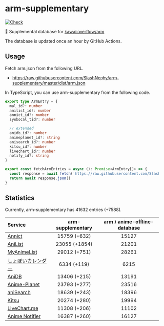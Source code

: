 # arm-supplementary

[![Check](https://github.com/SlashNephy/arm-supplementary/actions/workflows/check-node.yml/badge.svg)](https://github.com/SlashNephy/arm-supplementary/actions/workflows/check-node.yml)

💊 Supplemental database for [kawaiioverflow/arm](https://github.com/kawaiioverflow/arm)

The database is updated once an hour by GitHub Actions.

## Usage

Fetch arm.json from the following URL.

- https://raw.githubusercontent.com/SlashNephy/arm-supplementary/master/dist/arm.json

In TypeScript, you can use arm-supplementary from the following code.

```TypeScript
export type ArmEntry = {
  mal_id?: number
  anilist_id?: number
  annict_id?: number
  syobocal_tid?: number

  // extended
  anidb_id?: number
  animeplanet_id?: string
  anisearch_id?: number
  kitsu_id?: number
  livechart_id?: number
  notify_id?: string
}

export const fetchArmEntries = async (): Promise<ArmEntry[]> => {
  const response = await fetch('https://raw.githubusercontent.com/SlashNephy/arm-supplementary/master/dist/arm.json')
  return await response.json()
}
```

## Statistics

Currently, arm-supplementary has 41632 entries (+7588).

| Service                                     | arm-supplementary | arm / anime-offline-database |
| :------------------------------------------ | :---------------: | :--------------------------: |
| [Annict](https://annict.com)                |   15759 (+632)    |            15127             |
| [AniList](https://anilist.co)               |   23055 (+1854)   |            21201             |
| [MyAnimeList](https://myanimelist.net)      |   29012 (+751)    |            28261             |
| [しょぼいカレンダー](https://cal.syoboi.jp) |    6334 (+119)    |             6215             |
| [AniDB](https://anidb.net)                  |   13406 (+215)    |            13191             |
| [Anime-Planet](https://anime-planet.com)    |   23793 (+277)    |            23516             |
| [aniSearch](https://anisearch.com)          |   18639 (+243)    |            18396             |
| [Kitsu](https://kitsu.io)                   |   20274 (+280)    |            19994             |
| [LiveChart.me](https://livechart.me)        |   11308 (+206)    |            11102             |
| [Anime Notifier](https://notify.moe)        |   16387 (+260)    |            16127             |
